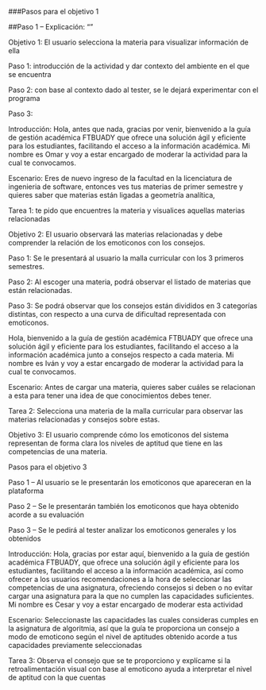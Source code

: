 ###Pasos para el objetivo 1

##Paso 1 – Explicación: “” 

Objetivo 1: El usuario selecciona la materia para visualizar información de ella  

Paso 1: introducción de la actividad y dar contexto del ambiente en el que se encuentra 

Paso 2: con base al contexto dado al tester, se le dejará experimentar con el programa   

Paso 3:  

Introducción: Hola, antes que nada, gracias por venir, bienvenido a la guía de gestión académica FTBUADY que ofrece una solución ágil y eficiente para los estudiantes, facilitando el acceso a la información académica. Mi nombre es Omar y voy a estar encargado de moderar la actividad para la cual te convocamos. 

Escenario: Eres de nuevo ingreso de la facultad en la licenciatura de ingenieria de software, entonces ves tus materias de primer semestre y quieres saber que materias están ligadas a geometría analítica, 

 

Tarea 1: te pido que encuentres la materia y visualices aquellas materias relacionadas 

 

Objetivo 2: El usuario observará las materias relacionadas y debe comprender la relación de los emoticonos con los consejos. 

Paso 1: Se le presentará al usuario la malla curricular con los 3 primeros semestres. 

Paso 2: Al escoger una materia, podrá observar el listado de materias que están relacionadas. 

Paso 3: Se podrá observar que los consejos están divididos en 3 categorías distintas, con respecto a una curva de dificultad representada con emoticonos. 

 

Hola, bienvenido a la guía de gestión académica FTBUADY que ofrece una solución ágil y eficiente para los estudiantes, facilitando el acceso a la información académica junto a consejos respecto a cada materia. Mi nombre es Iván y voy a estar encargado de moderar la actividad para la cual te convocamos. 

Escenario: Antes de cargar una materia, quieres saber cuáles se relacionan a esta para tener una idea de que conocimientos debes tener. 

Tarea 2: Selecciona una materia de la malla curricular para observar las materias relacionadas y consejos sobre estas. 

 



Objetivo 3: El usuario comprende cómo los emoticonos del sistema representan de forma clara los niveles de aptitud que tiene en las competencias de una materia. 

Pasos para el objetivo 3 

Paso 1 – Al usuario se le presentarán los emoticonos que apareceran en la plataforma  

Paso 2 – Se le presentarán también los emoticonos que haya obtenido acorde a su evaluación 

Paso 3 – Se le pedirá al tester analizar los emoticonos generales y los obtenidos  

 

Introducción: Hola, gracias por estar aquí, bienvenido a la guía de gestión académica FTBUADY, que ofrece una solución ágil y eficiente para los estudiantes, facilitando el acceso a la información académica, así como ofrecer a los usuarios recomendaciones a la hora de seleccionar las competencias de una asignatura, ofreciendo consejos si deben o no evitar cargar una asignatura para la que no cumplen las capacidades suficientes. Mi nombre es Cesar y voy a estar encargado de moderar esta actividad  

 

Escenario: Seleccionaste las capacidades las cuales consideras cumples en la asignatura de algoritmia, así que la guía te proporciona un consejo a modo de emoticono según el nivel de aptitudes obtenido acorde a tus capacidades previamente seleccionadas 

 

Tarea 3: Observa el consejo que se te proporciono y explícame si la retroalimentación visual con base al emoticono ayuda a interpretar el nivel de aptitud con la que cuentas 
